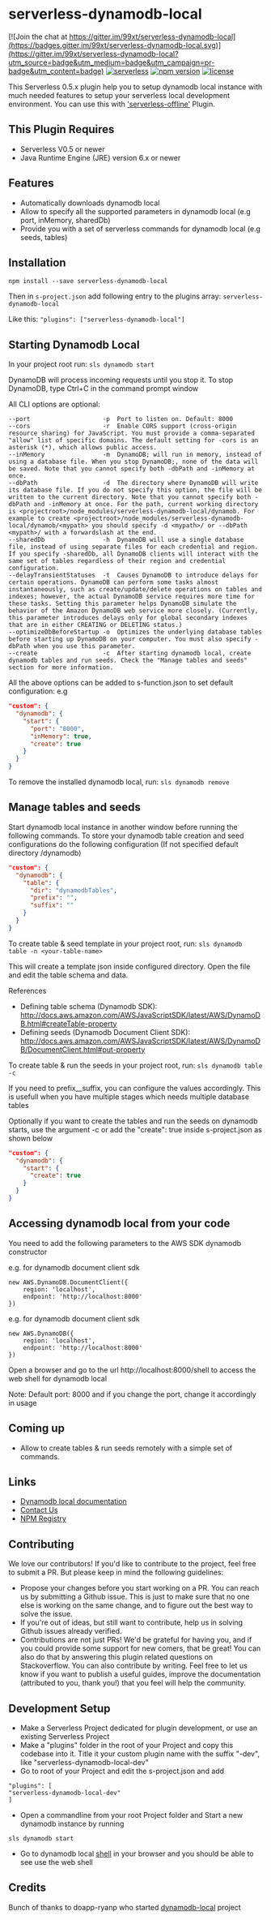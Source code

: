 serverless-dynamodb-local
=================================

[![Join the chat at https://gitter.im/99xt/serverless-dynamodb-local](https://badges.gitter.im/99xt/serverless-dynamodb-local.svg)](https://gitter.im/99xt/serverless-dynamodb-local?utm_source=badge&utm_medium=badge&utm_campaign=pr-badge&utm_content=badge)
[![serverless](http://public.serverless.com/badges/v3.svg)](http://www.serverless.com)
[![npm version](https://badge.fury.io/js/serverless-dynamodb-local.svg)](https://badge.fury.io/js/serverless-dynamodb-local)
[![license](https://img.shields.io/npm/l/serverless-dynamodb-local.svg)](https://www.npmjs.com/package/serverless-dynamodb-local)

This Serverless 0.5.x plugin help you to setup dynamodb local instance with much needed features to setup your serverless local development environment.
You can use this with ['serverless-offline'](https://github.com/dherault/serverless-offline) Plugin.

## This Plugin Requires
* Serverless V0.5 or newer
* Java Runtime Engine (JRE) version 6.x or newer

## Features

* Automatically downloads dynamodb local
* Allow to specify all the supported parameters in dynamodb local (e.g port, inMemory, sharedDb)
* Provide you with a set of serverless commands for dynamodb local (e.g seeds, tables)

## Installation

`npm install --save serverless-dynamodb-local`

Then in `s-project.json` add following entry to the plugins array: `serverless-dynamodb-local`

Like this: `"plugins": ["serverless-dynamodb-local"]`

## Starting Dynamodb Local

In your project root run:
`sls dynamodb start`

DynamoDB will process incoming requests until you stop it. To stop DynamoDB, type Ctrl+C in the command prompt window

All CLI options are optional:

```
--port                    -p  Port to listen on. Default: 8000
--cors                    -r  Enable CORS support (cross-origin resource sharing) for JavaScript. You must provide a comma-separated "allow" list of specific domains. The default setting for -cors is an asterisk (*), which allows public access.
--inMemory                -m  DynamoDB; will run in memory, instead of using a database file. When you stop DynamoDB;, none of the data will be saved. Note that you cannot specify both -dbPath and -inMemory at once.
--dbPath                  -d  The directory where DynamoDB will write its database file. If you do not specify this option, the file will be written to the current directory. Note that you cannot specify both -dbPath and -inMemory at once. For the path, current working directory is <projectroot>/node_modules/serverless-dynamodb-local/dynamob. For example to create <projectroot>/node_modules/serverless-dynamodb-local/dynamob/<mypath> you should specify -d <mypath>/ or --dbPath <mypath>/ with a forwardslash at the end.
--sharedDb                -h  DynamoDB will use a single database file, instead of using separate files for each credential and region. If you specify -sharedDb, all DynamoDB clients will interact with the same set of tables regardless of their region and credential configuration.
--delayTransientStatuses  -t  Causes DynamoDB to introduce delays for certain operations. DynamoDB can perform some tasks almost instantaneously, such as create/update/delete operations on tables and indexes; however, the actual DynamoDB service requires more time for these tasks. Setting this parameter helps DynamoDB simulate the behavior of the Amazon DynamoDB web service more closely. (Currently, this parameter introduces delays only for global secondary indexes that are in either CREATING or DELETING status.)
--optimizeDbBeforeStartup -o  Optimizes the underlying database tables before starting up DynamoDB on your computer. You must also specify -dbPath when you use this parameter.
--create                  -c  After starting dynamodb local, create dynamodb tables and run seeds. Check the "Manage tables and seeds" section for more information.
```

All the above options can be added to s-function.json to set default configuration: e.g

```json
"custom": {
  "dynamodb": {
    "start": {
      "port": "8000",
      "inMemory": true,
      "create": true
    }
  }
}
```

To remove the installed dynamodb local, run:
`sls dynamodb remove`

## Manage tables and seeds

Start dynamodb local instance in another window before running the following commands. To store your dynamodb table creation and seed configurations do the following configuration (If not specified default directory <project-root>/dynamodb)

```json
"custom": {
  "dynamodb": {
    "table": {
      "dir": "dynamodbTables",
      "prefix": "",
      "suffix": ""
    }
  }
}
```

To create table & seed template in your project root, run:
`sls dynamodb table -n <your-table-name>`

This will create a template json inside configured directory. Open the file and edit the table schema and data.

References
* Defining table schema (Dynamodb SDK): http://docs.aws.amazon.com/AWSJavaScriptSDK/latest/AWS/DynamoDB.html#createTable-property
* Defining seeds (Dynamodb Document Client SDK): http://docs.aws.amazon.com/AWSJavaScriptSDK/latest/AWS/DynamoDB/DocumentClient.html#put-property

To create table & run the seeds in your project root, run:
`sls dynamodb table -c`

If you need to prefix_<your-table-name>_suffix, you can configure the values accordingly. This is usefull when you have multiple stages which needs multiple database tables

Optionally if you want to create the tables and run the seeds on dynamodb starts, use the argument -c or add the "create": true inside s-project.json as shown below

```json
"custom": {
  "dynamodb": {
    "start": {
      "create": true
    }
  }
}
```

## Accessing dynamodb local from your code

You need to add the following parameters to the AWS SDK dynamodb constructor

e.g. for dynamodb document client sdk
```
new AWS.DynamoDB.DocumentClient({
    region: 'localhost',
    endpoint: 'http://localhost:8000'
})
```
e.g. for dynamodb document client sdk
```
new AWS.DynamoDB({
    region: 'localhost',
    endpoint: 'http://localhost:8000'
})

```
Open a browser and go to the url http://localhost:8000/shell to access the web shell for dynamodb local

Note: Default port: 8000 and if you change the port, change it accordingly in usage

## Coming up

* Allow to create tables & run seeds remotely with a simple set of commands.

## Links

* [Dynamodb local documentation](http://docs.aws.amazon.com/amazondynamodb/latest/developerguide/DynamoDBLocal.html)
* [Contact Us](mailto:ashanf@99x.lk)
* [NPM Registry](https://www.npmjs.com/package/serverless-dynamodb-local)

## Contributing

We love our contributors! If you'd like to contribute to the project, feel free to submit a PR. But please keep in mind the following guidelines:

* Propose your changes before you start working on a PR. You can reach us by submitting a Github issue. This is just to make sure that no one else is working on the same change, and to figure out the best way to solve the issue.
* If you're out of ideas, but still want to contribute, help us in solving Github issues already verified.
* Contributions are not just PRs! We'd be grateful for having you, and if you could provide some support for new comers, that be great! You can also do that by answering this plugin related questions on Stackoverflow.
You can also contribute by writing. Feel free to let us know if you want to publish a useful guides, improve the documentation (attributed to you, thank you!) that you feel will help the community.

## Development Setup

* Make a Serverless Project dedicated for plugin development, or use an existing Serverless Project
* Make a "plugins" folder in the root of your Project and copy this codebase into it. Title it your custom plugin name with the suffix "-dev", like "serverless-dynamodb-local-dev"
* Go to root of your Project and edit the s-project.json and add
```
"plugins": [
"serverless-dynamodb-local-dev"
]
```
* Open a commandline from your root Project folder and Start a new dynamodb instance by running 
```
sls dynamodb start
```
* Go to dynamodb local [shell](http://localhost:8000/shell) in your browser and you should be able to see use the web shell

## Credits

Bunch of thanks to doapp-ryanp who started [dynamodb-local](https://github.com/doapp-ryanp/dynamodb-local) project